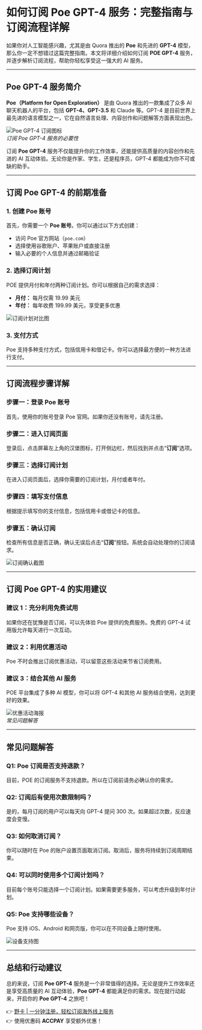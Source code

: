 # 如何订阅 Poe GPT-4 服务：完整指南与订阅流程详解

如果你对人工智能感兴趣，尤其是由 Quora 推出的 **Poe** 和先进的 **GPT-4** 模型，那么你一定不想错过这篇完整指南。本文将详细介绍如何订阅 **POE GPT-4** 服务，并逐步解析订阅流程，帮助你轻松享受这一强大的 AI 服务。

---

## Poe GPT-4 服务简介

**Poe（Platform for Open Exploration）** 是由 Quora 推出的一款集成了众多 AI 聊天机器人的平台，包括 **GPT-4、GPT-3.5** 和 Claude 等。GPT-4 是目前世界上最先进的语言模型之一，它在自然语言处理、内容创作和问题解答方面表现出色。

![Poe GPT-4 订阅图标](https://bbtdd.com/wp-content/uploads/img/75915985323.webp)  
*订阅 Poe GPT-4 服务的必要性*

订阅 **Poe GPT-4** 服务不仅能提升你的工作效率，还能提供高质量的内容创作和先进的 AI 互动体验。无论你是作家、学生，还是程序员，GPT-4 都能成为你不可或缺的助手。

---

## 订阅 Poe GPT-4 的前期准备

### 1. 创建 Poe 账号

首先，你需要一个 **Poe 账号**。你可以通过以下方式创建：

- 访问 Poe 官方网站（`poe.com`）
- 选择使用谷歌账户、苹果账户或直接注册
- 输入必要的个人信息并通过邮箱验证

### 2. 选择订阅计划

POE 提供月付和年付两种订阅计划。你可以根据自己的需求选择：

- **月付：** 每月仅需 19.99 美元  
- **年付：** 每年收费 199.99 美元，享受更多优惠

![订阅计划对比图](https://bbtdd.com/wp-content/uploads/img/339316092798022.webp)

### 3. 支付方式

Poe 支持多种支付方式，包括信用卡和借记卡。你可以选择最方便的一种方法进行支付。

---

## 订阅流程步骤详解

### 步骤一：登录 Poe 账号

首先，使用你的账号登录 Poe 官网。如果你还没有账号，请先注册。

### 步骤二：进入订阅页面

登录后，点击屏幕左上角的汉堡图标，打开侧边栏，然后找到并点击“**订阅**”选项。

### 步骤三：选择订阅计划

在进入订阅页面后，选择你需要的订阅计划，月付或者年付。

### 步骤四：填写支付信息

根据提示填写你的支付信息，包括信用卡或借记卡的信息。

### 步骤五：确认订阅

检查所有信息是否正确，确认无误后点击“**订阅**”按钮。系统会自动处理你的订阅请求。

![订阅确认截图](https://bbtdd.com/wp-content/uploads/img/29213453351.webp)

---

## 订阅 Poe GPT-4 的实用建议

### 建议 1：充分利用免费试用

如果你还在犹豫是否订阅，可以先体验 Poe 提供的免费服务。免费的 GPT-4 试用版允许每天进行一次互动。

### 建议 2：利用优惠活动

Poe 不时会推出订阅优惠活动，可以留意这些活动来节省订阅费用。

### 建议 3：结合其他 AI 服务

POE 平台集成了多种 AI 模型，你可以将 GPT-4 和其他 AI 服务结合使用，达到更好的效果。

![优惠活动海报](https://bbtdd.com/wp-content/uploads/img/8953559467560.webp)  
*常见问题解答*

---

## 常见问题解答

### Q1: Poe 订阅是否支持退款？

目前，POE 的订阅服务不支持退款。所以在订阅前请务必确认你的需求。

### Q2: 订阅后有使用次数限制吗？

是的，每月订阅的用户可以每天向 GPT-4 提问 300 次。如果超过次数，反应速度会变慢。

### Q3: 如何取消订阅？

你可以随时在 Poe 的账户设置页面取消订阅。取消后，服务将持续到订阅周期结束。

### Q4: 可以同时使用多个订阅计划吗？

目前每个账号只能选择一个订阅计划。如果需要更多服务，可以考虑升级到年付计划。

### Q5: Poe 支持哪些设备？

Poe 支持 iOS、Android 和网页版，你可以在不同设备上随时使用。

![设备支持图](https://bbtdd.com/wp-content/uploads/img/1917221014448424.webp)

---

## 总结和行动建议

总的来说，订阅 **Poe GPT-4** 服务是一个非常值得的选择。无论是提升工作效率还是享受高质量的 AI 互动体验，**Poe GPT-4** 都能满足你的需求。现在就行动起来，开启你的 **Poe GPT-4** 之旅吧！  

👉 [野卡 | 一分钟注册，轻松订阅海外线上服务](https://bbtdd.com/yeka)  
👉 使用优惠码 **ACCPAY** 享受额外优惠！